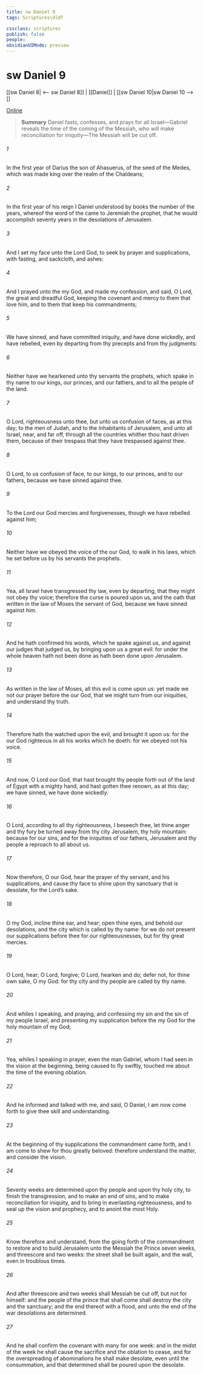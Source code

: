 ```yaml
---
title: sw Daniel 9
tags: Scriptures\OldT

cssclass: scriptures
publish: false
people:
obsidianUIMode: preview
---
```


# sw Daniel 9
[[sw Daniel 8| <-- sw Daniel 8]] | [[Daniel]] | [[sw Daniel 10|sw Daniel 10 --> ]]

[Online](https://churchofjesuschrist.org/study/scriptures/ot/dan/9?lang=eng)

> __Summary__
Daniel fasts, confesses, and prays for all Israel—Gabriel reveals the time of the coming of the Messiah, who will make reconciliation for iniquity—The Messiah will be cut off.

###### 1 
In the first year of Darius the son of Ahasuerus, of the seed of the Medes, which was made king over the realm of the Chaldeans;

###### 2 
In the first year of his reign I Daniel understood by books the number of the years, whereof the word of the  came to Jeremiah the prophet, that he would accomplish seventy years in the desolations of Jerusalem.

###### 3 
And I set my face unto the Lord God, to seek by prayer and supplications, with fasting, and sackcloth, and ashes:

###### 4 
And I prayed unto the  my God, and made my confession, and said, O Lord, the great and dreadful God, keeping the covenant and mercy to them that love him, and to them that keep his commandments;

###### 5 
We have sinned, and have committed iniquity, and have done wickedly, and have rebelled, even by departing from thy precepts and from thy judgments:

###### 6 
Neither have we hearkened unto thy servants the prophets, which spake in thy name to our kings, our princes, and our fathers, and to all the people of the land.

###### 7 
O Lord, righteousness  unto thee, but unto us confusion of faces, as at this day; to the men of Judah, and to the inhabitants of Jerusalem, and unto all Israel,  near, and  far off, through all the countries whither thou hast driven them, because of their trespass that they have trespassed against thee.

###### 8 
O Lord, to us  confusion of face, to our kings, to our princes, and to our fathers, because we have sinned against thee.

###### 9 
To the Lord our God  mercies and forgivenesses, though we have rebelled against him;

###### 10 
Neither have we obeyed the voice of the  our God, to walk in his laws, which he set before us by his servants the prophets.

###### 11 
Yea, all Israel have transgressed thy law, even by departing, that they might not obey thy voice; therefore the curse is poured upon us, and the oath that  written in the law of Moses the servant of God, because we have sinned against him.

###### 12 
And he hath confirmed his words, which he spake against us, and against our judges that judged us, by bringing upon us a great evil: for under the whole heaven hath not been done as hath been done upon Jerusalem.

###### 13 
As  written in the law of Moses, all this evil is come upon us: yet made we not our prayer before the  our God, that we might turn from our iniquities, and understand thy truth.

###### 14 
Therefore hath the  watched upon the evil, and brought it upon us: for the  our God  righteous in all his works which he doeth: for we obeyed not his voice.

###### 15 
And now, O Lord our God, that hast brought thy people forth out of the land of Egypt with a mighty hand, and hast gotten thee renown, as at this day; we have sinned, we have done wickedly.

###### 16 
O Lord, according to all thy righteousness, I beseech thee, let thine anger and thy fury be turned away from thy city Jerusalem, thy holy mountain: because for our sins, and for the iniquities of our fathers, Jerusalem and thy people  a reproach to all  about us.

###### 17 
Now therefore, O our God, hear the prayer of thy servant, and his supplications, and cause thy face to shine upon thy sanctuary that is desolate, for the Lord’s sake.

###### 18 
O my God, incline thine ear, and hear; open thine eyes, and behold our desolations, and the city which is called by thy name: for we do not present our supplications before thee for our righteousnesses, but for thy great mercies.

###### 19 
O Lord, hear; O Lord, forgive; O Lord, hearken and do; defer not, for thine own sake, O my God: for thy city and thy people are called by thy name.

###### 20 
And whiles I  speaking, and praying, and confessing my sin and the sin of my people Israel, and presenting my supplication before the  my God for the holy mountain of my God;

###### 21 
Yea, whiles I  speaking in prayer, even the man Gabriel, whom I had seen in the vision at the beginning, being caused to fly swiftly, touched me about the time of the evening oblation.

###### 22 
And he informed  and talked with me, and said, O Daniel, I am now come forth to give thee skill and understanding.

###### 23 
At the beginning of thy supplications the commandment came forth, and I am come to shew  for thou  greatly beloved: therefore understand the matter, and consider the vision.

###### 24 
Seventy weeks are determined upon thy people and upon thy holy city, to finish the transgression, and to make an end of sins, and to make reconciliation for iniquity, and to bring in everlasting righteousness, and to seal up the vision and prophecy, and to anoint the most Holy.

###### 25 
Know therefore and understand,  from the going forth of the commandment to restore and to build Jerusalem unto the Messiah the Prince  seven weeks, and threescore and two weeks: the street shall be built again, and the wall, even in troublous times.

###### 26 
And after threescore and two weeks shall Messiah be cut off, but not for himself: and the people of the prince that shall come shall destroy the city and the sanctuary; and the end thereof  with a flood, and unto the end of the war desolations are determined.

###### 27 
And he shall confirm the covenant with many for one week: and in the midst of the week he shall cause the sacrifice and the oblation to cease, and for the overspreading of abominations he shall make  desolate, even until the consummation, and that determined shall be poured upon the desolate.

